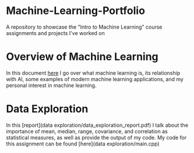 # Machine-Learning-Portfolio
A repository to showcase the "Intro to Machine Learning" course assignments and projects I've worked on

# Overview of Machine Learning
In this document [here](Overview_of_ML.pdf) I go over what machine learning is, its relationship with AI, some examples of modern machine learning applications, and my personal interest in machine learning.

# Data Exploration
In this [report](data exploration/data_exploration_report.pdf) I talk about the importance of mean, median, range, covariance, and correlation as statistical measures, as well as provide the output of my code. My code for this assignment can be found [here](data exploration/main.cpp)
